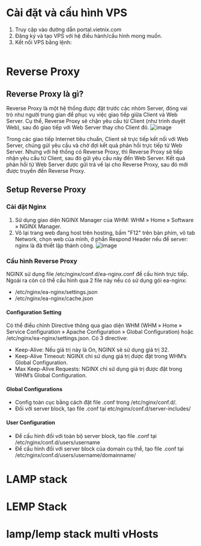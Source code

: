 # Cài đặt và cấu hình VPS
1. Truy cập vào đường dẫn portal.vietnix.com
2. Đăng ký và tạo VPS với hệ điều hành/cấu hình mong muốn.
3. Kết nối VPS bằng lệnh:
``` $ ssh root@<IP>
```
# Reverse Proxy
## Reverse Proxy là gì?
Reverse Proxy là một hệ thống được đặt trước các nhóm Server, đóng vai trò như người trung gian để phục vụ việc giao tiếp giữa Client và Web Server. Cụ thể, Reverse Proxy sẽ chặn yêu cầu từ Client (như trình duyệt Web), sau đó giao tiếp với Web Server thay cho Client đó.
![image](https://github.com/user-attachments/assets/2b1942a1-6eb2-46bc-9f3e-2594544d7846)

Trong các giao tiếp Internet tiêu chuẩn, Client sẽ trực tiếp kết nối với Web Server, chúng gửi yêu cầu và chờ đợi kết quả phản hồi trực tiếp từ Web Server. Nhưng với hệ thống có Reverse Proxy, thì Reverse Proxy sẽ tiếp nhận yêu cầu từ Client, sau đó gửi yêu cầu này đến Web Server. Kết quả phản hồi từ Web Server được gửi trả về lại cho Reverse Proxy, sau đó mới được truyền đến Reverse Proxy.
## Setup Reverse Proxy
### Cài đặt Nginx
1. Sử dụng giao diện NGINX Manager của WHM: WHM » Home » Software » NGINX Manager.
2. Vô lại trang web đang host trên hosting, bấm "F12" trên bàn phím, vô tab Network, chọn web của mình, ở phần Respond Header nếu để server: nginx là đã thiết lập thành công.
![image](https://github.com/user-attachments/assets/ebf6a8a1-83d9-4f35-8ee8-1237228cdf25)
### Cấu hình Reverse Proxy
NGINX sử dụng file /etc/nginx/conf.d/ea-nginx.conf để cấu hình trực tiếp. Ngoài ra còn có thể cấu hình qua 2 file này nếu có sử dụng gói ea-nginx:
* /etc/nginx/ea-nginx/settings.json
* /etc/nginx/ea-nginx/cache.json
#### Configuration Setting
Có thể điều chỉnh Directive thông qua giao diện WHM (WHM » Home » Service Configuration » Apache Configuration » Global Configuration) hoặc /etc/nginx/ea-nginx/settings.json. Có 3 directive:
* Keep-Alive: Nếu giá trị này là On, NGINX sẽ sử dụng giá trị 32.
* Keep-Alive Timeout: NGINX chỉ sử dụng giá trị được đặt trong WHM’s Global Configuration.
* Max Keep-Alive Requests: NGINX chỉ sử dụng giá trị được đặt trong WHM’s Global Configuration.
#### Global Configurations
* Config toàn cục bằng cách đặt file .conf trong /etc/nginx/conf.d/.
* Đối với server block, tạo file .conf tại etc/nginx/conf.d/server-includes/ 
#### User Configuration
* Để cấu hình đối với toàn bộ server block, tạo file .conf tại /etc/nginx/conf.d/users/username
* Để cấu hình đối với server block của domain cụ thể, tạo file .conf tại /etc/nginx/conf.d/users/username/domainname/

# LAMP stack
# LEMP Stack
# lamp/lemp stack multi vHosts
